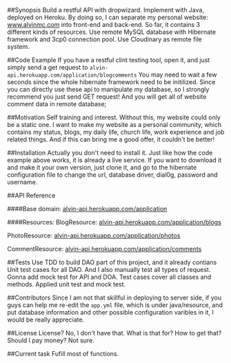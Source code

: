 ##Synopsis
Build a restful API with dropwizard. Implement with Java, deployed on Heroku. 
By doing so, I can separate my personal website: www.alvinmc.com into front-end and back-end. So far, it contains 3 different kinds of resources. Use remote MySQL database with Hibernate framework and 3cp0 connection pool. Use Cloudinary as remote file system.

##Code Example
If you have a restful clint testing tool, open it, and just simply send a get request to `alvin-api.herokuapp.com/application/blogcomments`
You may need to wait a few seconds since the whole hibernate framework need to be initilized.
Since you can directly use these api to manipulate my database, so I strongly recommend you just send GET request!
And you will get all of website comment data in remote database;

##Motivation
Self training and interest. Without this, my website could only be a static one. I want to make my website as a personal community, which contains my status, blogs, my daily life, church life, work experience and job related things. And if this can bring me a good offer, it couldn't be better!

##Installation
Actually you don't need to install it. Just like how the code example above works, it is already a live service. If you want to download it and make it your own version, just clone it, and go to the hibernate configuration file to change the url, database driver, dial0g, password and username. 

##API Reference

####Base domain: 
[alvin-api.herokuapp.com/application](http://alvin-api.herokuapp.com/application)

####Resources: 
BlogResource:     [alvin-api.herokuapp.com/application/blogs](http://alvin-api.herokuapp.com/application/blogs)

PhotoResource:    [alvin-api.herokuapp.com/application/photos](http://alvin-api.herokuapp.com/application/photos)

CommentResource:  [alvin-api.herokuapp.com/application/comments](http://alvin-api.herokuapp.com/application/comments)

##Tests
Use TDD to build DAO part of this project, and it already contians Unit test cases for all DAO. And I also manually test all types of request. Gonna add mock test for API and DOA. Test cases cover all classes and methods. Applied unit test and mock test.

##Contributors
Since I am not that skillful in deploying to server side, if you guys can help me re-edit the `app.yml` file, which is under java/resource, and put database information and other possible configuration varibles in it, I would be really appreciate.

##License
License? No, I don't have that. What is that for? How to get that? Should I pay money? Not sure. 

##Current task
Fufill most of functions.
